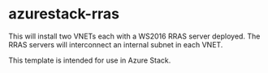 # azurestack-rras

This will install two VNETs each with a WS2016 RRAS server deployed.  The RRAS servers will interconnect an internal subnet in each VNET. 

This template is intended for use in Azure Stack.
